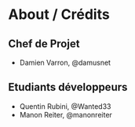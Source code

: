 # About / Crédits

## Chef de Projet

  - Damien Varron, @damusnet
  
## Etudiants développeurs

  - Quentin Rubini, @Wanted33 
  - Manon Reiter, @manonreiter
